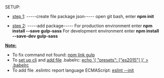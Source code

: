 SETUP:
- <u>step 1</u>:
-----create file package json-----
open git bash, enter <b>npm init</b>

- <u>step 2</u>:
-----add package-----
For production environment enter <b>npm install --save gulp-sass</b>
For development environment enter <b>npm install --save-dev gulp-sass</b>

<u><b>Note:</b></u>
+ To fix command not found: <a href="https://docs.npmjs.com/cli/link">npm link gulp</a>
+ To <a href="https://babeljs.io/docs/usage/cli/">set up cli</a> and <a href="https://babeljs.io/docs/usage/babelrc/">add file</a> .babelrc: <a href="http://www.programwitherik.com/understanding-the-babel-compiler-2016/">echo '{ "presets": ["es2015"] }' > .babelrc</a>
+ To add file .eslintrc report language ECMAScript: <a href="http://eslint.org/docs/user-guide/getting-started">eslint --init</a>
